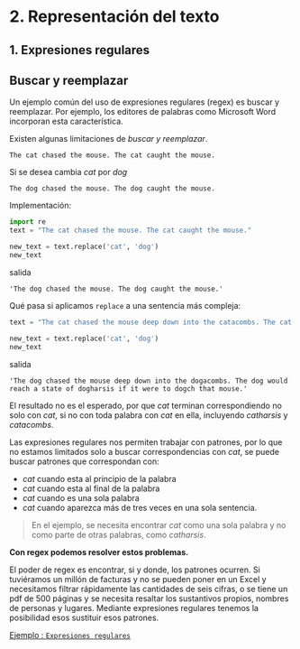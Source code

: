 # 2. Representación del texto





## 1. Expresiones regulares


## Buscar y reemplazar

Un ejemplo común del uso de expresiones regulares (regex) es buscar y reemplazar. Por ejemplo, los editores de palabras como Microsoft Word incorporan esta característica. 

Existen algunas limitaciones de *buscar y reemplazar*.

```text
The cat chased the mouse. The cat caught the mouse.
```

Si se desea cambia *cat* por *dog*

```text
The dog chased the mouse. The dog caught the mouse.
```

Implementación:

```python
import re
text = "The cat chased the mouse. The cat caught the mouse."

new_text = text.replace('cat', 'dog')
new_text
```

salida

```text
'The dog chased the mouse. The dog caught the mouse.'
```

Qué pasa si aplicamos `replace` a una sentencia más compleja:

```python
text = "The cat chased the mouse deep down into the catacombs. The cat would reach a state of catharsis if it were to catch that mouse."

new_text = text.replace('cat', 'dog')
new_text
```

salida

```text
'The dog chased the mouse deep down into the dogacombs. The dog would reach a state of dogharsis if it were to dogch that mouse.'
```

El resultado no es el esperado, por que *cat* terminan correspondiendo no solo con *cat*, si no con toda palabra con *cat* en ella, incluyendo *catharsis* y *catacombs*.

Las expresiones regulares nos permiten trabajar con patrones, por lo que no estamos limitados solo a buscar correspondencias con *cat*, se puede buscar patrones que correspondan con:

- *cat* cuando esta al principio de la palabra
- *cat* cuando esta al final de la palabra
- *cat* cuando es una sola palabra
- *cat* cuando aparezca más de tres veces en una sola sentencia.

> En el ejemplo, se necesita encontrar *cat* como una sola palabra y no como parte de otras palabras, como *catharsis*.

**Con regex podemos resolver estos problemas.**

El poder de  regex es encontrar, si y donde, los patrones ocurren. Si tuviéramos un millón de facturas y no se pueden poner en un Excel y necesitamos filtrar rápidamente las cantidades de seis cifras, o se tiene un pdf de 500 páginas y se necesita resaltar los sustantivos propios, nombres de personas y lugares. Mediante expresiones regulares tenemos la posibilidad esos sustituir esos patrones.

[Ejemplo : `Expresiones regulares`](./code/01-2_regex_fundamentals.ipynb)
